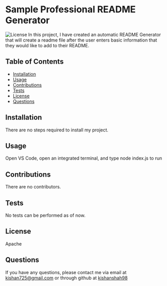 # Sample Professional README Generator
![License](https://img.shields.io/badge/license-Apache-green.png)
In this project, I have created an automatic README Generator that will create a readme file after the user enters basic information that they would like to add to their README.
## Table of Contents
* [Installation](#installation)
* [Usage](#usage)
* [Contributions](#contributions)
* [Tests](#tests)
* [License](#license)
* [Questions](#questions)
## Installation
There are no steps required to install my project.
## Usage
Open VS Code, open an integrated terminal, and type node index.js to run
## Contributions
There are no contributors.
## Tests
No tests can be performed as of now.
## License
Apache
## Questions
If you have any questions, please contact me via email at [kishan725@gmail.com](mailto:kishan725@gmail.com) or through github at [kishanshah98](https://github.com/kishanshah98)
